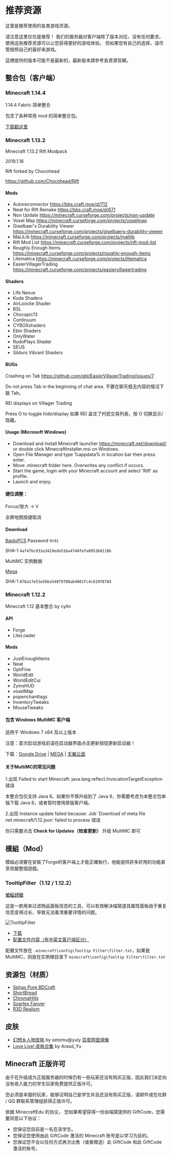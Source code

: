 # 推荐资源

这里是推荐使用的各类游戏资源。

请注意这里仅仅是推荐！
我们的服务器对客户端除了版本对应，没有任何要求。
使用这些推荐资源可以让您获得更好的游戏体验。
但如果您有自己的选择，请尽管按照自己的喜好来游戏。

這裡提供的版本可能不是最新的，最新版本請參考各資源官網。

## 整合包（客户端）

### Minecraft 1.14.4

1.14.4 Fabric 简单整合

包含了各种常用 mod 的简单整合包。

[下载戳这里](https://mega.nz/#!E8dATASB!BcQuG3TNwuulF9SWbtCP41zi3Hc0_CiJ3EFVQ6kJkmg)

### Minecraft 1.13.2

Minecraft 1.13.2 Rift Modpack

2019.1.16

Rift forked by Chocohead

https://github.com/Chocohead/Rift

#### Mods

* Autoreconnector https://bbs.craft.moe/d/712
* Neat for Rift Remake https://bbs.craft.moe/d/671
* Non Update https://minecraft.curseforge.com/projects/non-update
* Voxel Map https://minecraft.curseforge.com/projects/voxelmap
* Giselbaer's Durability Viewer https://minecraft.curseforge.com/projects/giselbaers-durability-viewer
* MaLiLib https://minecraft.curseforge.com/projects/malilib
* Rift Mod List https://minecraft.curseforge.com/projects/rift-mod-list
* Roughly Enough Items https://minecraft.curseforge.com/projects/roughly-enough-items
* Litematica https://minecraft.curseforge.com/projects/litematica
* EasierVillagerTrading https://minecraft.curseforge.com/projects/easiervillagertrading

#### Shaders

* Life Nexus
* Kuda Shaders
* AirLoocke Shader
* BSL
* Chocapic13
* Continuum
* CYBOXshaders
* Ebin Shaders
* OnlyWater
* RudoPlays Shader
* SEUS
* Sildurs Vibrant Shaders

#### BUGs

Crashing on Tab https://github.com/gbl/EasierVillagerTrading/issues/7

Do not press Tab in the beginning of chat area. 不要在聊天框无内容的情况下敲 Tab。

REI displays on Villager Trading

Press O to toggle hide/display 如果 REI 盖住了村民交易列表，按 O 切换显示/隐藏。

#### Usage (Microsoft Windows)

* Download and install Minecraft launcher https://minecraft.net/download/ or double click MinecraftInstaller.msi on Windows.
* Open File Manager and type %appdata% in location bar then press enter.
* Move .minecraft folder here. Overwrites any conflict if occurs.
* Start the game, login with your Minecraft account and select 'Rift' as profile.
* Launch and enjoy.

#### 键位调整：

Focus/放大 -> V

全屏地图按键取消

#### Download

[BaiduPCS](https://pan.baidu.com/share/init?surl=osq00jFnj9xY58MLLtHlkg) Password `9t91`

SHA-1 `4af47bc931e3419ede51ba4748fefa095368118b`

MultiMC 实例数据

[Mega](https://mega.nz/#!gF5AFYgT!_yL8TCMfSlzsyNGq8U_w9CaByUMsKVMBXxWcsEPbIOo)

SHA-1 `076a17e53e56ba548f9708ab4001fc4c819f8784`

### Minecraft 1.12.2

Minecraft 1.12 基本整合 by cylin
#### API
* Forge
* LiteLoader
#### Mods
* JustEnoughItems
* Neat
* OptiFine
* WorldEdit
* WorldEditCui
* ZyinsHUD
* voxelMap
* popenchanttags
* InventoryTweaks
* MouseTweaks

#### 包含 Windows MultiMC 客户端

适用于 Windows 7 x64 及以上版本

注意：首次启动游戏前请在启动器界面点击更新按钮更新启动器！

下载：[Google Drive](https://drive.google.com/file/d/0B3NeH2NioYWfQ3BLQ3ZJUGtoN2c/view) | [MEGA](https://mega.nz/#!upVnjCKJ!rS9kmlAc2IC8-fZ_15uXJas3xe-b-jGIiVDErnv5WDQ) | [天翼云盘](https://cloud.189.cn/t/7zaiuq2umQRb)

#### **关于MultiMC的常见问题**

1.出现 Failed to start Minecraft: java.lang.reflect.InvocationTargetException 错误

本整合包仅支持 Java 8。如果你不慎升级到了 Java 9，你需要考虑为本整合包单独下载 Java 8，或者暂时使用原版客户端。

2.出现 Instance update failed because: Job 'Download of meta file net.minecraft/1.12.json' failed to process 错误

你只需要点击 **Check for Updates（检查更新）** 升级 MultiMC 即可

## **模組（Mod）**

模組必須要在安裝了Forge的客戶端上才能正確執行，他能提供許多好用的功能甚至改變整個遊戲。


### **TooltipFilter**（1.12 / 1.12.2）

**[论坛讨论](https://bbs.nyaa.cat/d/960)**

这是一款用来过滤物品面板信息的工具，可以有效解决喵窝道具属性面板由于重复信息变得过长，导致无法看清重要详情的问题。

![TooltipFilter](../assets/images/TooltipFilter.png)

-   [下载](https://github.com/Librazy/TooltipFilter/releases)
-   [配置文件内容（有中英文客户端区分）](https://github.com/Librazy/TooltipFilter/wiki/Some-good-filters)
    
配置文件放在  `.minecraft\config\Tooltip Filter\filter.txt`，如果是 MultiMC，则放在实例根目录下  `minecraft\config\Tooltip Filter\filter.txt`

## **资源包（材质）**

-   [Sphax Pure BDCraft](http://bdcraft.net/purebdcraft-minecraft)
-   [ShortBread](http://www.planetminecraft.com/texture_pack/shortbread--/)
-   [ChromaHills](http://www.chromahills.com/)
-   [Soartex Fanver](http://soartex.net/downloads/)
-   [R3D Realism](http://www.minecraftforum.net/topic/1182714-)

## **皮肤**

-   [幻想乡人物皮肤](https://mega.co.nz/#!IsF3iJgb!66hVp2Fi4nz4PwGlcrdc-KGV7SiTPQODGKQoKZVv4CA)  by setomu@yuly  [百度网盘镜像](http://pan.baidu.com/s/1mgyq8mW)
-   [Love Live! 皮肤合集](https://mega.co.nz/#!05EiDYBb!2ylnXGUJ7_vn8XmgjdNkb49PleXvpPy5DNLmoOqlTUs)  by Arasd_Yu
    

## **Minecraft 正版许可**

由于在升级成为正版服务器的时候仍有一些玩家还没有购买正版，因此我们决定向没有收入能力的学生玩家免费提供正版许可。

您必须是本服的玩家，能够证明自己是学生并且还没有购买正版，请邮件或在社群 / QQ 群联系管理组获得正版许可。

依据 MinecraftEdu 的协议， 您如果希望获得一份由喵窝提供的 GiftCode，您需要同意以下协议：

-   您保证您目前是一名在读学生。
-   您保证您使用由此 GiftCode 激活的 Minecraft 账号是以学习为目的。
-   您保证您不会以任何方式再次出售（或者赠送）此 GiftCode 和此 GiftCode 激活的账号。
